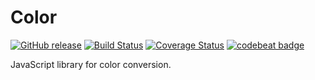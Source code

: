 # Color

[![GitHub release](https://img.shields.io/github/release/egy186/color.svg)](https://github.com/egy186/color/releases/latest)
[![Build Status](https://travis-ci.org/egy186/color.svg)](https://travis-ci.org/egy186/color)
[![Coverage Status](https://coveralls.io/repos/github/egy186/color/badge.svg)](https://coveralls.io/github/egy186/color)
[![codebeat badge](https://codebeat.co/badges/763e60a1-e381-4966-ab7f-65e0a07a4137)](https://codebeat.co/projects/github-com-egy186-color)

JavaScript library for color conversion.
